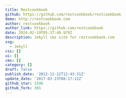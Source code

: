 ```yaml
---
title: Restcookbook
github: https://github.com/restcookbook/restcookbook
demo: http://restcookbook.com
author: restcookbook
author_link: https://github.com/restcookbook
date: 2024-02-19T05:37:49.979Z
description: Jekyll cms site for restcookbook.com
ssg:
  - Jekyll
css: []
ui: []
cms: []
category: []
draft: false
publish_date: '2012-12-12T12:43:31Z'
update_date: '2017-03-23T08:17:12Z'
github_star: 1596
github_fork: 301
---
```

